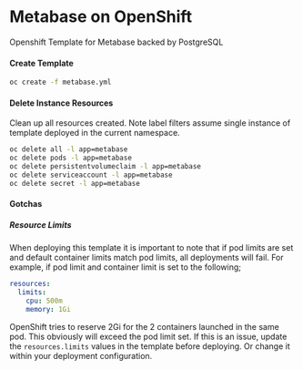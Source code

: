 # Metabase on OpenShift

Openshift Template for Metabase backed by PostgreSQL

#### Create Template
```sh
oc create -f metabase.yml
```

#### Delete Instance Resources
Clean up all resources created. Note label filters assume single instance of template deployed in the current namespace.

```sh
oc delete all -l app=metabase
oc delete pods -l app=metabase
oc delete persistentvolumeclaim -l app=metabase
oc delete serviceaccount -l app=metabase
oc delete secret -l app=metabase
```

#### Gotchas
##### Resource Limits
When deploying this template it is important to note that if pod limits are set and default container limits match pod limits, all deployments will fail. For example, if pod limit and container limit is set to the following;
```yaml
resources:
  limits:
    cpu: 500m
    memory: 1Gi
```

OpenShift tries to reserve 2Gi for the 2 containers launched in the same pod. This obviously will exceed the pod limit set. If this is an issue, update the `resources.limits` values in the template before deploying. Or change it within your deployment configuration.
